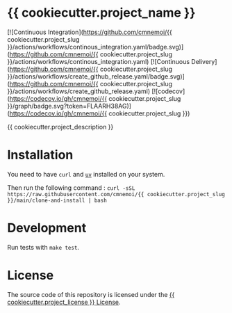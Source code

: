 # {{ cookiecutter.project_name }}

[![Continuous Integration](https://github.com/cmnemoi/{{ cookiecutter.project_slug }}/actions/workflows/continous_integration.yaml/badge.svg)](https://github.com/cmnemoi/{{ cookiecutter.project_slug }}/actions/workflows/continous_integration.yaml)
[![Continuous Delivery](https://github.com/cmnemoi/{{ cookiecutter.project_slug }}/actions/workflows/create_github_release.yaml/badge.svg)](https://github.com/cmnemoi/{{ cookiecutter.project_slug }}/actions/workflows/create_github_release.yaml)
[![codecov](https://codecov.io/gh/cmnemoi/{{ cookiecutter.project_slug }}/graph/badge.svg?token=FLAARH38AG)](https://codecov.io/gh/cmnemoi/{{ cookiecutter.project_slug }})

{{ cookiecutter.project_description }}

# Installation

You need to have `curl` and [`uv`](https://docs.astral.sh/uv/getting-started/installation/) installed on your system.

Then run the following command : `curl -sSL https://raw.githubusercontent.com/cmnemoi/{{ cookiecutter.project_slug }}/main/clone-and-install | bash`

# Development

Run tests with `make test`.

# License

The source code of this repository is licensed under the [{{ cookiecutter.project_license }} License](LICENSE).
